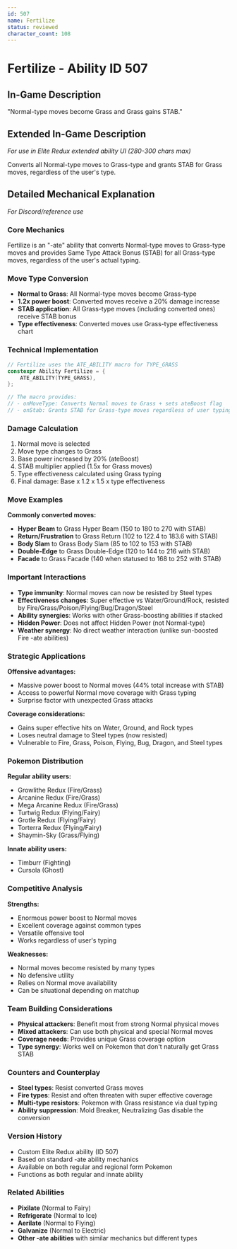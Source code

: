 ```yaml
---
id: 507
name: Fertilize
status: reviewed
character_count: 108
---
```


# Fertilize - Ability ID 507

## In-Game Description
"Normal-type moves become Grass and Grass gains STAB."

## Extended In-Game Description
*For use in Elite Redux extended ability UI (280-300 chars max)*

Converts all Normal-type moves to Grass-type and grants STAB for Grass moves, regardless of the user's type.

## Detailed Mechanical Explanation
*For Discord/reference use*

### Core Mechanics
Fertilize is an "-ate" ability that converts Normal-type moves to Grass-type moves and provides Same Type Attack Bonus (STAB) for all Grass-type moves, regardless of the user's actual typing.

### Move Type Conversion
- **Normal to Grass**: All Normal-type moves become Grass-type
- **1.2x power boost**: Converted moves receive a 20% damage increase
- **STAB application**: All Grass-type moves (including converted ones) receive STAB bonus
- **Type effectiveness**: Converted moves use Grass-type effectiveness chart

### Technical Implementation
```c
// Fertilize uses the ATE_ABILITY macro for TYPE_GRASS
constexpr Ability Fertilize = {
    ATE_ABILITY(TYPE_GRASS),
};

// The macro provides:
// - onMoveType: Converts Normal moves to Grass + sets ateBoost flag
// - onStab: Grants STAB for Grass-type moves regardless of user typing
```

### Damage Calculation
1. Normal move is selected
2. Move type changes to Grass
3. Base power increased by 20% (ateBoost)
4. STAB multiplier applied (1.5x for Grass moves)
5. Type effectiveness calculated using Grass typing
6. Final damage: Base x 1.2 x 1.5 x type effectiveness

### Move Examples
**Commonly converted moves:**
- **Hyper Beam** to Grass Hyper Beam (150 to 180 to 270 with STAB)
- **Return/Frustration** to Grass Return (102 to 122.4 to 183.6 with STAB)
- **Body Slam** to Grass Body Slam (85 to 102 to 153 with STAB)
- **Double-Edge** to Grass Double-Edge (120 to 144 to 216 with STAB)
- **Facade** to Grass Facade (140 when statused to 168 to 252 with STAB)

### Important Interactions
- **Type immunity**: Normal moves can now be resisted by Steel types
- **Effectiveness changes**: Super effective vs Water/Ground/Rock, resisted by Fire/Grass/Poison/Flying/Bug/Dragon/Steel
- **Ability synergies**: Works with other Grass-boosting abilities if stacked
- **Hidden Power**: Does not affect Hidden Power (not Normal-type)
- **Weather synergy**: No direct weather interaction (unlike sun-boosted Fire -ate abilities)

### Strategic Applications
**Offensive advantages:**
- Massive power boost to Normal moves (44% total increase with STAB)
- Access to powerful Normal move coverage with Grass typing
- Surprise factor with unexpected Grass attacks

**Coverage considerations:**
- Gains super effective hits on Water, Ground, and Rock types
- Loses neutral damage to Steel types (now resisted)
- Vulnerable to Fire, Grass, Poison, Flying, Bug, Dragon, and Steel types

### Pokemon Distribution
**Regular ability users:**
- Growlithe Redux (Fire/Grass)
- Arcanine Redux (Fire/Grass) 
- Mega Arcanine Redux (Fire/Grass)
- Turtwig Redux (Flying/Fairy)
- Grotle Redux (Flying/Fairy)
- Torterra Redux (Flying/Fairy)
- Shaymin-Sky (Grass/Flying)

**Innate ability users:**
- Timburr (Fighting)
- Cursola (Ghost)

### Competitive Analysis
**Strengths:**
- Enormous power boost to Normal moves
- Excellent coverage against common types
- Versatile offensive tool
- Works regardless of user's typing

**Weaknesses:**
- Normal moves become resisted by many types
- No defensive utility
- Relies on Normal move availability
- Can be situational depending on matchup

### Team Building Considerations
- **Physical attackers**: Benefit most from strong Normal physical moves
- **Mixed attackers**: Can use both physical and special Normal moves
- **Coverage needs**: Provides unique Grass coverage option
- **Type synergy**: Works well on Pokemon that don't naturally get Grass STAB

### Counters and Counterplay
- **Steel types**: Resist converted Grass moves
- **Fire types**: Resist and often threaten with super effective coverage
- **Multi-type resistors**: Pokemon with Grass resistance via dual typing
- **Ability suppression**: Mold Breaker, Neutralizing Gas disable the conversion

### Version History
- Custom Elite Redux ability (ID 507)
- Based on standard -ate ability mechanics
- Available on both regular and regional form Pokemon
- Functions as both regular and innate ability

### Related Abilities
- **Pixilate** (Normal to Fairy)
- **Refrigerate** (Normal to Ice)  
- **Aerilate** (Normal to Flying)
- **Galvanize** (Normal to Electric)
- **Other -ate abilities** with similar mechanics but different types